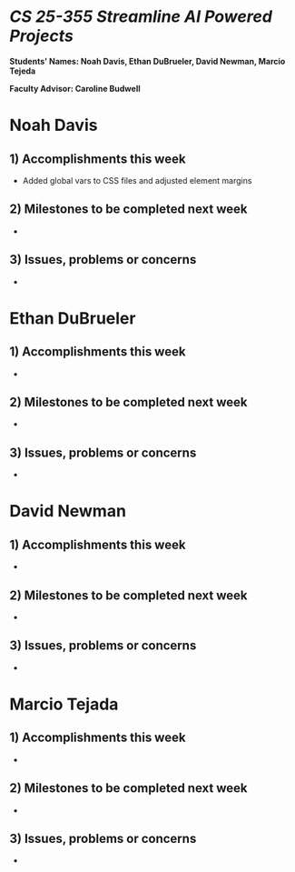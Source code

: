 # *CS 25-355 Streamline AI Powered Projects*

**Students' Names: Noah Davis, Ethan DuBrueler, David Newman, Marcio Tejeda**

**Faculty Advisor: Caroline Budwell**

# Noah Davis

## 1) Accomplishments this week ##
   -  Added global vars to CSS files and adjusted element margins

## 2) Milestones to be completed next week ##
   - 

## 3) Issues, problems or concerns ##
   - 


# Ethan DuBrueler

## 1) Accomplishments this week ##
   -  

## 2) Milestones to be completed next week ##
   -  

## 3) Issues, problems or concerns ##
   - 


# David Newman

## 1) Accomplishments this week ##
   -  

## 2) Milestones to be completed next week ##
   -  

## 3) Issues, problems or concerns ##
   -  



# Marcio Tejada

## 1) Accomplishments this week ##
   -  

## 2) Milestones to be completed next week ##
   - 

## 3) Issues, problems or concerns ##
   - 
